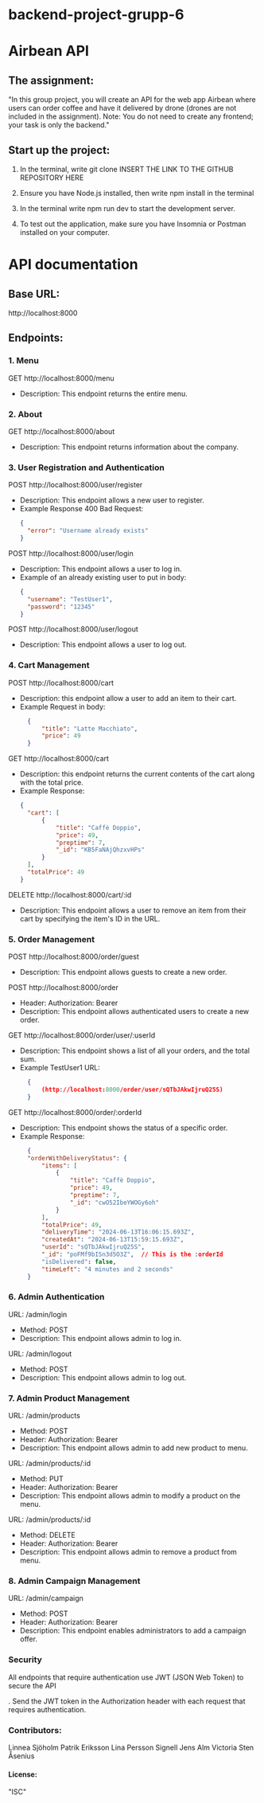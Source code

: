 # backend-project-grupp-6

# Airbean API


## The assignment:

"In this group project, you will create an API for the web app Airbean where users can order coffee and have it delivered by drone (drones are not included in the assignment). Note: You do not need to create any frontend; your task is only the backend."

## Start up the project:

1. In the terminal, write git clone INSERT THE LINK TO THE GITHUB REPOSITORY HERE

2. Ensure you have Node.js installed, then write npm install in the terminal

3. In the terminal write npm run dev to start the development server.

4. To test out the application, make sure you have Insomnia or Postman installed on your computer.

# API documentation

## Base URL:
http://localhost:8000

## Endpoints:

### 1. Menu
GET http://localhost:8000/menu
- Description: This endpoint returns the entire menu.

### 2. About
GET http://localhost:8000/about
- Description: This endpoint returns information about the company.

### 3. User Registration and Authentication
POST http://localhost:8000/user/register
- Description: This endpoint allows a new user to register.
- Example Response 400 Bad Request:
  ```json
  {
    "error": "Username already exists"
  }

POST http://localhost:8000/user/login
- Description: This endpoint allows a user to log in.
- Example of an already existing user to put in body:
  ```json
  {
    "username": "TestUser1",
    "password": "12345"
  }

POST http://localhost:8000/user/logout
- Description: This endpoint allows a user to log out.

### 4. Cart Management
POST http://localhost:8000/cart
- Description: this endpoint allow a user to add an item to their cart.
- Example Request in body:
  ```json
	{
		"title": "Latte Macchiato",
		"price": 49
	}

GET http://localhost:8000/cart
- Description: this endpoint returns the current contents of the cart along with the total price.
- Example Response:
  ```json
  {
	"cart": [
		{
			"title": "Caffè Doppio",
			"price": 49,
			"preptime": 7,
			"_id": "KB5FaNAjQhzxvHPs"
		}
	],
	"totalPrice": 49
  }


DELETE http://localhost:8000/cart/:id
- Description: This endpoint allows a user to remove an item from their cart by specifying the item's ID in the URL.

### 5. Order Management
POST http://localhost:8000/order/guest
- Description: This endpoint allows guests to create a new order.

POST http://localhost:8000/order
- Header: Authorization: Bearer <token>
- Description: This endpoint allows authenticated users to create a new order.

GET http://localhost:8000/order/user/:userId
- Description: This endpoint shows a list of all your orders, and the total sum.
- Example TestUser1 URL:
  ```json
	{
		(http://localhost:8000/order/user/sQTbJAkwIjruQ25S)
	}

GET http://localhost:8000/order/:orderId
- Description: This endpoint shows the status of a specific order.
- Example Response:
  ```json
	{
	"orderWithDeliveryStatus": {
		"items": [
			{
				"title": "Caffè Doppio",
				"price": 49,
				"preptime": 7,
				"_id": "cwO52IbeYWOGy6oh"
			}
		],
		"totalPrice": 49,
		"deliveryTime": "2024-06-13T16:06:15.693Z",
		"createdAt": "2024-06-13T15:59:15.693Z",
		"userId": "sQTbJAkwIjruQ25S",
		"_id": "poFMf9bISn3d5O3Z",  // This is the :orderId
		"isDelivered": false,
		"timeLeft": "4 minutes and 2 seconds"
	}

### 6. Admin Authentication
URL: /admin/login
- Method: POST
- Description: This endpoint allows admin to log in.

URL: /admin/logout
- Method: POST
- Description: This endpoint allows admin to log out.

### 7. Admin Product Management
URL: /admin/products
- Method: POST
- Header: Authorization: Bearer <token>
- Description: This endpoint allows admin to add new product to menu.

URL: /admin/products/:id
- Method: PUT
- Header: Authorization: Bearer <token>
- Description: This endpoint allows admin to modify a product on the menu.

URL: /admin/products/:id
- Method: DELETE
- Header: Authorization: Bearer <token>
- Description: This endpoint allows admin to remove a product from menu.

### 8. Admin Campaign Management
URL: /admin/campaign
- Method: POST
- Header: Authorization: Bearer <token>
- Description: This endpoint enables administrators to add a campaign offer.



### Security
All endpoints that require authentication use JWT (JSON Web Token) to secure the API

. Send the JWT token in the Authorization header with each request that requires authentication.


### Contributors:
Linnea Sjöholm
Patrik Eriksson
Lina Persson Signell
Jens Alm
Victoria Sten Åsenius


#### License:
"ISC"
